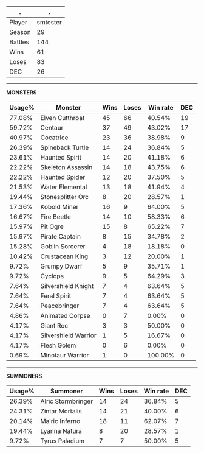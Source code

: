 .|.
|-|-
Player|smtester
Season|29
Battles|144
Wins|61
Loses|83
DEC|26

---
**MONSTERS**

Usage%|Monster|Wins|Loses|Win rate|DEC|
-|-|-|-|-|-|
77.08%|Elven Cutthroat|45|66|40.54%|19|
59.72%|Centaur|37|49|43.02%|17|
40.97%|Cocatrice|23|36|38.98%|9|
26.39%|Spineback Turtle|14|24|36.84%|5|
23.61%|Haunted Spirit|14|20|41.18%|6|
22.22%|Skeleton Assassin|14|18|43.75%|6|
22.22%|Haunted Spider|12|20|37.50%|5|
21.53%|Water Elemental|13|18|41.94%|4|
19.44%|Stonesplitter Orc|8|20|28.57%|1|
17.36%|Kobold Miner|16|9|64.00%|5|
16.67%|Fire Beetle|14|10|58.33%|6|
15.97%|Pit Ogre|15|8|65.22%|7|
15.97%|Pirate Captain|8|15|34.78%|2|
15.28%|Goblin Sorcerer|4|18|18.18%|0|
10.42%|Crustacean King|3|12|20.00%|1|
9.72%|Grumpy Dwarf|5|9|35.71%|1|
9.72%|Cyclops|9|5|64.29%|3|
7.64%|Silvershield Knight|7|4|63.64%|5|
7.64%|Feral Spirit|7|4|63.64%|5|
7.64%|Peacebringer|7|4|63.64%|5|
4.86%|Animated Corpse|0|7|0.00%|0|
4.17%|Giant Roc|3|3|50.00%|0|
4.17%|Silvershield Warrior|1|5|16.67%|0|
4.17%|Flesh Golem|0|6|0.00%|0|
0.69%|Minotaur Warrior|1|0|100.00%|0|

---
**SUMMONERS**

Usage%|Summoner|Wins|Loses|Win rate|DEC|
-|-|-|-|-|-|
26.39%|Alric Stormbringer|14|24|36.84%|5|
24.31%|Zintar Mortalis|14|21|40.00%|6|
20.14%|Malric Inferno|18|11|62.07%|7|
19.44%|Lyanna Natura|8|20|28.57%|1|
9.72%|Tyrus Paladium|7|7|50.00%|5|
